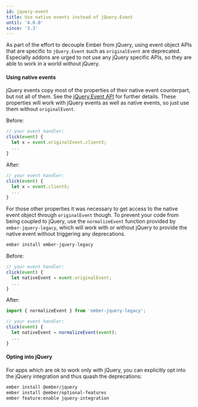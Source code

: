 ```yaml
---
id: jquery-event
title: Use native events instead of jQuery.Event
until: '4.0.0'
since: '3.3'
---
```


As part of the effort to decouple Ember from jQuery, using event object APIs that are specific to `jQuery.Event` such as
`originalEvent` are deprecated. Especially addons are urged to not use any jQuery specific APIs, so they are able to
work in a world without jQuery.

#### Using native events

jQuery events copy most of the properties of their native event counterpart, but not all of them. See the 
[jQuery.Event API](https://api.jquery.com/category/events/event-object/) for further details. These properties will 
work with jQuery events as well as native events, so just use them without `originalEvent`.

Before:

```javascript
// your event handler:
click(event) {
  let x = event.originalEvent.clientX;
  ...
}
```

After:

```javascript
// your event handler:
click(event) {
  let x = event.clientX;
  ...
}
```

For those other properties it was necessary to get access to the native event object through `originalEvent` though. 
To prevent your code from being coupled to jQuery, use the `normalizeEvent` function provided by `ember-jquery-legacy`, 
which will work with or without jQuery to provide the native event without triggering any deprecations.

```bash
ember install ember-jquery-legacy
```

Before:

```javascript
// your event handler:
click(event) {
  let nativeEvent = event.originalEvent;
  ...
}
```

After:

```javascript
import { normalizeEvent } from 'ember-jquery-legacy';

// your event handler:
click(event) {
  let nativeEvent = normalizeEvent(event);
  ...
}
```

#### Opting into jQuery

For apps which are ok to work only with jQuery, you can explicitly opt into the jQuery integration and thus quash the
deprecations:

```bash
ember install @ember/jquery
ember install @ember/optional-features
ember feature:enable jquery-integration
```






